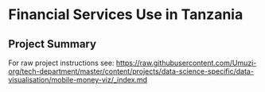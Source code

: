 # Financial Services Use in Tanzania

## Project Summary


For raw project instructions see: https://raw.githubusercontent.com/Umuzi-org/tech-department/master/content/projects/data-science-specific/data-visualisation/mobile-money-viz/_index.md
